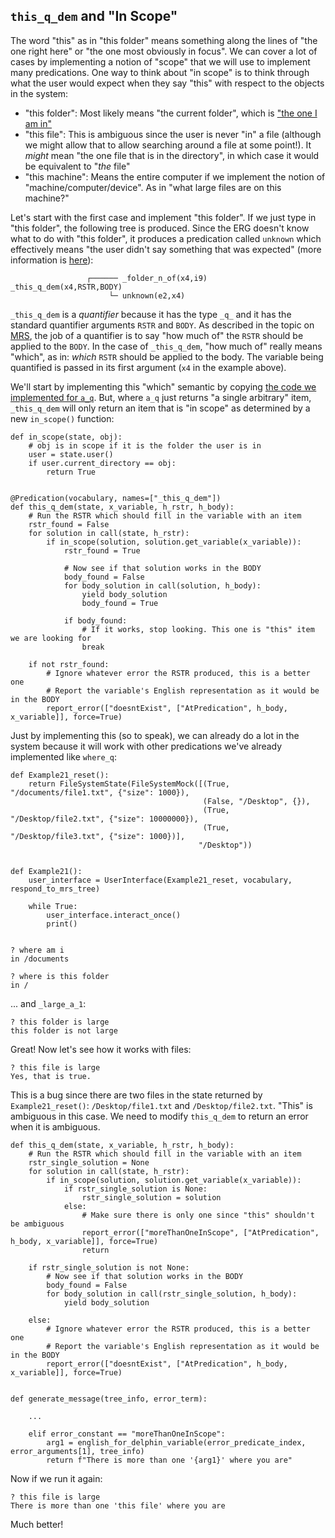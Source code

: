 ## `this_q_dem` and "In Scope"
The word "this" as in "this folder" means something along the lines of "the one right here" or "the one most obviously in focus". We can cover a lot of cases by implementing a notion of "scope" that we will use to implement many predications.  One way to think about "in scope" is to think through what the user would expect when they say "this" with respect to the objects in the system:

- "this folder": Most likely means "the current folder", which is ["the one I am in"](devvocabLoc_nonspAndPlace)
- "this file": This is ambiguous since the user is never "in" a file (although we might allow that to allow searching around a file at some point!).  It *might* mean "the one file that is in the directory", in which case it would be equivalent to "*the* file"
- "this machine": Means the entire computer if we implement the notion of "machine/computer/device". As in "what large files are on this machine?"

Let's start with the first case and implement "this folder". If we just type in "this folder", the following tree is produced. Since the ERG doesn't know what to do with "this folder", it produces a predication called `unknown` which effectively means "the user didn't say something that was expected" (more information is [here](https://blog.inductorsoftware.com/docsproto/erg/ErgSemantics_Fragments/)):

~~~
                 ┌────── _folder_n_of(x4,i9)
_this_q_dem(x4,RSTR,BODY)
                      └─ unknown(e2,x4)
~~~

`_this_q_dem` is a *quantifier* because it has the type `_q_` and it has the standard quantifier arguments `RSTR` and `BODY`.  As described in the topic on [MRS](https://blog.inductorsoftware.com/docsproto/howto/devhowto/devhowtoMRS/#quantifier-predications), the job of a quantifier is to say "how much of" the `RSTR` should be applied to the `BODY`.  In the case of `_this_q_dem`, "how much of" really means "which", as in: *which* `RSTR` should be applied to the body. The variable being quantified is passed in its first argument (`x4` in the example above).

We'll start by implementing this "which" semantic by copying [the code we implemented for `a_q`](https://blog.inductorsoftware.com/docsproto/howto/devhowto/devhowtoQuantifierErrors/). But, where `a_q` just returns "a single arbitrary" item, `_this_q_dem` will only return an item that is "in scope" as determined by a new `in_scope()` function:

~~~
def in_scope(state, obj):
    # obj is in scope if it is the folder the user is in
    user = state.user()
    if user.current_directory == obj:
        return True


@Predication(vocabulary, names=["_this_q_dem"])
def this_q_dem(state, x_variable, h_rstr, h_body):
    # Run the RSTR which should fill in the variable with an item
    rstr_found = False
    for solution in call(state, h_rstr):
        if in_scope(solution, solution.get_variable(x_variable)):
            rstr_found = True

            # Now see if that solution works in the BODY
            body_found = False
            for body_solution in call(solution, h_body):
                yield body_solution
                body_found = True

            if body_found:
                # If it works, stop looking. This one is "this" item we are looking for
                break

    if not rstr_found:
        # Ignore whatever error the RSTR produced, this is a better one
        # Report the variable's English representation as it would be in the BODY
        report_error(["doesntExist", ["AtPredication", h_body, x_variable]], force=True)
~~~

Just by implementing this (so to speak), we can already do a lot in the system because it will work with other predications we've already implemented like `where_q`:

~~~
def Example21_reset():
    return FileSystemState(FileSystemMock([(True, "/documents/file1.txt", {"size": 1000}),
                                           (False, "/Desktop", {}),
                                           (True, "/Desktop/file2.txt", {"size": 10000000}),
                                           (True, "/Desktop/file3.txt", {"size": 1000})],
                                          "/Desktop"))


def Example21():
    user_interface = UserInterface(Example21_reset, vocabulary, respond_to_mrs_tree)

    while True:
        user_interface.interact_once()
        print()
        
        
? where am i
in /documents

? where is this folder
in /
~~~

... and `_large_a_1`:

~~~
? this folder is large
this folder is not large
~~~

Great! Now let's see how it works with files:

~~~
? this file is large
Yes, that is true.
~~~

This is a bug since there are two files in the state returned by `Example21_reset()`: `/Desktop/file1.txt` and `/Desktop/file2.txt`. "This" is ambiguous in this case.  We need to modify `this_q_dem` to return an error when it is ambiguous.

~~~
def this_q_dem(state, x_variable, h_rstr, h_body):
    # Run the RSTR which should fill in the variable with an item
    rstr_single_solution = None
    for solution in call(state, h_rstr):
        if in_scope(solution, solution.get_variable(x_variable)):
            if rstr_single_solution is None:
                rstr_single_solution = solution
            else:
                # Make sure there is only one since "this" shouldn't be ambiguous
                report_error(["moreThanOneInScope", ["AtPredication", h_body, x_variable]], force=True)
                return

    if rstr_single_solution is not None:
        # Now see if that solution works in the BODY
        body_found = False
        for body_solution in call(rstr_single_solution, h_body):
            yield body_solution

    else:
        # Ignore whatever error the RSTR produced, this is a better one
        # Report the variable's English representation as it would be in the BODY
        report_error(["doesntExist", ["AtPredication", h_body, x_variable]], force=True)


def generate_message(tree_info, error_term):

    ...
    
    elif error_constant == "moreThanOneInScope":
        arg1 = english_for_delphin_variable(error_predicate_index, error_arguments[1], tree_info)
        return f"There is more than one '{arg1}' where you are"
~~~

Now if we run it again:

~~~
? this file is large
There is more than one 'this file' where you are
~~~

Much better!
